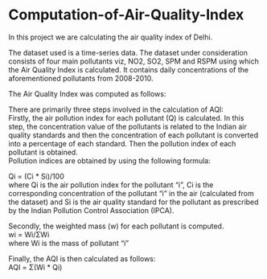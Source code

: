 # Computation-of-Air-Quality-Index
In this project we are calculating the air quality index of Delhi.

The dataset used is a time-series data.
The dataset under consideration consists of four main pollutants viz, NO2, SO2, SPM and RSPM using which the Air Quality Index is calculated.
It contains daily concentrations of the aforementioned pollutants from 2008-2010.


The Air Quality Index was computed as follows:

There are primarily three steps involved in the calculation of AQI:<br>
Firstly, the air pollution index for each pollutant (Q) is calculated. In this step, the concentration value of the pollutants is related to the Indian air quality standards and then the concentration of each pollutant is converted into a percentage of each standard. Then the pollution index of each pollutant is obtained.
<br>Pollution indices are obtained by using the following formula:
 
Qi = (Ci * Si)/100<br>
where Qi is the air pollution index for the pollutant “i”, Ci is the corresponding concentration of the pollutant “i” in the air (calculated from the dataset) and Si is the air quality standard for the pollutant as prescribed by the Indian Pollution Control Association (IPCA).
 
 
Secondly, the weighted mass (w) for each pollutant is computed.  
wi = Wi/ΣWi<br>
where Wi is the mass of pollutant “i” 
 
 
Finally, the AQI is then calculated as follows:<br>
AQI = Σ(Wi * Qi)
